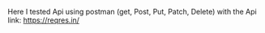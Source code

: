 Here I tested Api using postman (get, Post, Put, Patch, Delete) with the Api link: https://reqres.in/
 
